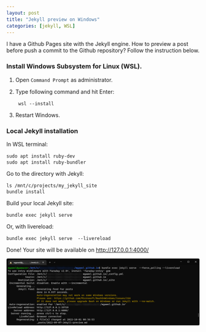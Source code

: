```yaml
---
layout: post
title: "Jekyll preview on Windows"
categories: [jekyll, WSL]
---
```


I have a Github Pages site with the Jekyll engine. How to preview a post before push a commit to the Github repository? Follow the instruction below.

### Install Windows Subsystem for Linux (WSL).

1. Open `Command Prompt` as administrator.

2. Type following command and hit Enter:

        wsl --install

3. Restart Windows.


### Local Jekyll installation

In WSL terminal:

    sudo apt install ruby-dev
    sudo apt install ruby-bundler

Go to the directory with Jekyll:

    ls /mnt/c/projects/my_jekyll_site
    bundle install

Build your local Jekyll site:

    bundle exec jekyll serve

Or, with livereload:

    bundle exec jekyll serve  --livereload

Done! Your site will be available on http://127.0.0.1:4000/

[![Jekyll Windows Preview](/assets/image/screenshots/jekyll_windows_preview.png)](/assets/image/screenshots/jekyll_windows_preview.png)